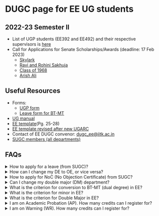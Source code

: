 # DUGC page for EE UG students

## 2022-23 Semester II

- List of UGP students (EE392 and EE492) and their respective supervisors is [here](https://iitk-my.sharepoint.com/:f:/g/personal/vipular_iitk_ac_in/En06uZJvbLJHqd8iZ8W4FYMBoPOWGelkKRO8BQPi4xCpbw?e=UdA2GU) 
- Call for Applications for Senate Scholarships/Awards (deadline: 17 Feb 2023)
  - [Skylark](https://forms.gle/PiJZHV7d4wvqUT5T9)
  - [Ravi and Rohini Sakhuja](https://forms.gle/nkHMnA336e6upSDy9)
  - [Class of 1968](https://forms.gle/Gxa3kScquuBV4GQx5)
  - [Arish Ali](https://forms.gle/mQV56rZxg9sSivcD8)
  
## Useful Resources

- Forms:
  - [UGP form](https://iitk-my.sharepoint.com/:w:/g/personal/vipular_iitk_ac_in/EasoHk3M9XtFqwrT4zS5ztEBz0ikrInp3PIaZUxzNBgR9Q?e=V26c1A)
  - [Leave form for BT-MT](https://iitk-my.sharepoint.com/:b:/g/personal/vipular_iitk_ac_in/EYSto_LE291Kv-dg0AZV-1MBRL9-JEVG0BkQaRyoEl7kuw?e=Bob5O4)
- [UG manual](https://www.iitk.ac.in/doaa/data/UG-Manual.pdf)
- [EE template](https://www.iitk.ac.in/doaa/data/Course-Template-B.Tech-BS.pdf)(Pg. 25-28)
- [EE template revised after new UGARC](https://iitk-my.sharepoint.com/:b:/g/personal/vipular_iitk_ac_in/EWrEJ__GE8JHh5BBkmkF7qsBC4gAsxNiUXNpEF9wVrYMPA)
- Contact of EE DUGC convenor: dugc_ee@iitk.ac.in 
- [SUGC members (all departments)](https://www.iitk.ac.in/doaa/data/sugcmember.pdf) 

## FAQs 

<details>

  <summary>How to apply for a leave (from SUGC)?</summary>

  Send an email to dugc_ee@iitk.ac.in with the necessary documents (Medical certificate from HC, etc.).
  (Updated: May 2023)

</details>

<details>

  <summary>How can I change my DE to OE, or vice versa?</summary>

  Register courses according to the course template. All corrections in the course type will be taken care of at the time of graduation as per the course template. (Updated: Dec 2022)

</details>

<details>

  <summary>How to apply for NoC (No Objection Certificate) from SUGC?</summary>

  SUGC has its own format for NOC in summer and winter vacation. In this regard if you want a NOC letter then kindly provide below documents:
  
<ol>
  <li>Copy of Advertisement/Notification</li>
  <li>Receipt of Rs. 50/-</li>
  <li>Internship Form (DoAA office)</li>
  <li>Internship Form (DoIR office)- This form is only applicable if your Internship is scheduled abroad.</li>
</ol>
  You may deposit fee amount in below account:
  
<ul>
  <li> Bank name:STATE BANK OF INDIA</li>
  <li> Bank branch: IIT KANPUR</li>
  <li> Bank A/c No.: 35973361835</li>
  <li> Bank Swift code: SBININBB499</li>
  <li> Beneficiary code: SBIN0001161</li>
  <li> Beneficiary name: Registrar, IIT Kanpur</li>
</ul>
  (Updated: Dec 2022)
</details>


<details>

  <summary>Can I change my double major (DM) department?</summary>
  
<ol>
  <li>To apply again for DM in 7th semester, you have to drop the currently allotted Double Major from current department.</li>
  <li>After dropping Double Major programme, it may be difficult to get DM in any other department.</li>
  <li>In case you change your mind after dropping Double Major from current deparment and want to return back, then this may not be possible.</li>
</ol>
  If you understand above points well, you may request for drop by sending a mail to DUGC conveners of both the departments (current and the new). (Updated: Dec 2022)

</details>

<details>
  
<summary>What is the criterion for conversion to BT-MT (dual degree) in EE?</summary>
  
<ul>
  <li> CPI>=7.5: Direct Conversion</li>
  <li> 7.0 <= CPI < 7.5 : Thesis supervisor Recommendation is required</li>
  <li> CPI < 7.0: Reject</li>
</ul>
(Updated: Jan 2023)

</details>

<details>
  
  <summary>What is the criterion for minor in EE?</summary>
  
<ul>  
  <li> CPI >= 7.0: Accept</li>
  <li> CPI < 7.0: Reject</li>
</ul>
(Updated: Jan 2023)
  
</details>

<details>
  
  <summary>What is the criterion for Double Major in EE?</summary>
  
  It is based on a fixed number of seats, filled in the order of CPI. For details, see UG manual.
  (Updated: Jan 2023)
  
</details>

<details>
  <summary>I am on Academic Probation (AP). How many credits can I register for?</summary>

  Maximum 38 credits. <a href="https://minutes.iitk.ac.in/registrar/sites/default/files/senate/2022.12.27/pre-approval/Agenda%20for%20the%20553%20(2022-23-1st)%20e-meeting%20of%20the%20Senate.pdf">Source: Page AP-271</a>
  
</details>

<details>
  <summary>I am on Warning (WR). How many credits can I register for?</summary>

  Maximum 49 credits. <a href="https://minutes.iitk.ac.in/registrar/sites/default/files/senate/2022.12.27/pre-approval/Agenda%20for%20the%20553%20(2022-23-1st)%20e-meeting%20of%20the%20Senate.pdf">Source: Page AP-271</a>
  
</details>